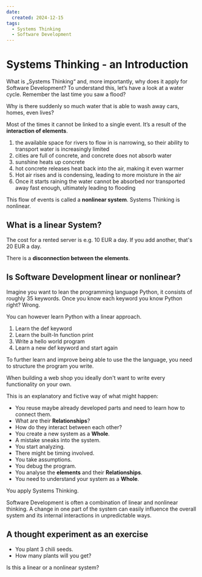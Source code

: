 ```yaml
---
date:
  created: 2024-12-15
tags:
  - Systems Thinking
  - Software Development
---
```


# Systems Thinking - an Introduction

What is „Systems Thinking“ and, more importantly, why does it apply for Software Development? To understand this, let’s have a look at a water cycle. 
Remember the last time you saw a flood?  

<!-- more -->

Why is there suddenly so much water that is able to wash away cars, homes, even lives? 

Most of the times it cannot be linked to a single event. It’s a result of the **interaction of elements**.  

1. the available space for rivers to flow in is narrowing, so their ability to transport water is increasingly limited
2. cities are full of concrete, and concrete does not absorb water
3. sunshine heats up concrete
4. hot concrete releases heat back into the air, making it even warmer
5. Hot air rises and is condensing, leading to more moisture in the air
6. Once it starts raining the water cannot be absorbed nor transported away fast enough, ultimately leading to flooding  

This flow of events is called a **nonlinear system**. Systems Thinking is nonlinear.

## What is a linear System?

The cost for a rented server is e.g. 10 EUR a day. If you add another, that's 20 EUR a day. 

There is a **disconnection between the elements**.

## Is Software Development linear or nonlinear?

Imagine you want to lean the programming language Python, it consists of roughly 35 keywords. Once you know each keyword you know Python right? Wrong.  

You can however learn Python with a linear approach.  

1. Learn the def keyword  
2. Learn the built-In function print  
3. Write a hello world program  
4. Learn a new def keyword and start again

To further learn and improve being able to use the the language, you need to structure the program you write.  

When building a web shop you ideally don't want to write every functionality on your own.  

This is an explanatory and fictive way of what might happen:
 
- You reuse maybe already developed parts and need to learn how to connect them.
- What are their **Relationships**?  
- How do they interact between each other?  
- You create a new system as a **Whole**.  
- A mistake sneaks into the system. 
- You start analyzing.  
- There might be timing involved.  
- You take assumptions.
- You debug the program. 
-  You analyse the **elements** and their **Relationships**. 
- You need to understand your system as a **Whole**.

You apply Systems Thinking.  

Software Development is often a combination of linear and nonlinear thinking. A change in one part of the system can easily influence the overall system and its internal interactions in unpredictable ways.

## A thought experiment as an exercise

- You plant 3 chili seeds.  
- How many plants will you get?  
  
Is this a linear or a nonlinear system?
